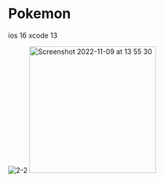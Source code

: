# Pokemon

ios 16
xcode 13

![2-2](https://user-images.githubusercontent.com/98461511/200515975-d7128739-9071-40d7-9a6c-577f55f8653e.gif)
<img width="258" alt="Screenshot 2022-11-09 at 13 55 30" src="https://user-images.githubusercontent.com/98461511/200821583-29f9c633-f70d-4bb2-94b8-9f0192c6ada0.png">
